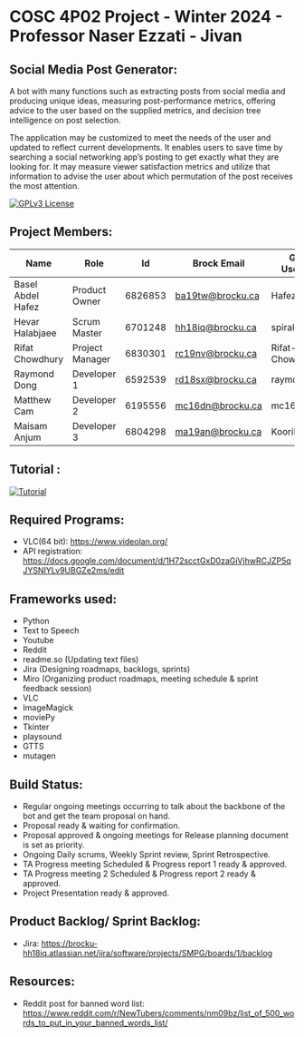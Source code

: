 # COSC 4P02 Project - Winter 2024 - Professor Naser Ezzati - Jivan
## Social Media Post Generator:

A bot with many functions such as extracting posts from social media and producing unique ideas, measuring post-performance metrics, offering advice to the user based on the supplied metrics, and decision tree intelligence on post selection.

The application may be customized to meet the needs of the user and updated to reflect current developments. It enables users to save time by searching a social networking app’s posting to get exactly what they are looking for. It may measure viewer satisfaction metrics and utilize that information to advise the user about which permutation of the post receives the most attention.

[![GPLv3 License](https://img.shields.io/badge/License-GPL%20v3-blue.svg)](https://github.com/mc16dn/COSC-4P02-Group-Assignment/blob/main/LICENSE)

## Project Members:

| Name  | Role | Id | Brock Email | Github Username |
| ------------- | ------------- | ------------- |------------- |------------- |
| Basel Abdel Hafez | Product Owner | 6826853 | ba19tw@brocku.ca | Hafezberg |
| Hevar Halabjaee | Scrum Master  | 6701248 | hh18iq@brocku.ca | spiralwind |
| Rifat Chowdhury  | Project Manager  | 6830301 | rc19nv@brocku.ca | Rifat-Chowdhury |
| Raymond Dong | Developer 1  | 6592539 | rd18sx@brocku.ca | raymonddong2 |
| Matthew Cam | Developer 2  | 6195556 | mc16dn@brocku.ca | mc16dn |
| Maisam Anjum | Developer 3  | 6804298 | ma19an@brocku.ca | Koorikdat |


## Tutorial :
[![Tutorial](https://img.youtube.com/vi/IMxsNklaO-o/maxresdefault.jpg)](https://youtu.be/IMxsNklaO-o)

## Required Programs:
- VLC(64 bit): https://www.videolan.org/
- API registration: https://docs.google.com/document/d/1H72scctGxD0zaGiVjhwRCJZP5qJYSNIYLv9UBGZe2ms/edit

## Frameworks used:
- Python
- Text to Speech
- Youtube 
- Reddit
- readme.so (Updating text files)
- Jira (Designing roadmaps, backlogs, sprints)
- Miro (Organizing product roadmaps, meeting schedule & sprint feedback session)
- VLC
- ImageMagick
- moviePy
- Tkinter
- playsound
- GTTS
- mutagen
## Build Status:
- Regular ongoing meetings occurring to talk about the backbone of the bot and get the team proposal on hand.
- Proposal ready & waiting for confirmation.
- Proposal approved & ongoing meetings for Release planning document is set as priority.
- Ongoing Daily scrums, Weekly Sprint review, Sprint Retrospective.
- TA Progress meeting Scheduled & Progress report 1 ready & approved.
- TA Progress meeting 2 Scheduled & Progress report 2 ready & approved. 
- Project Presentation ready & approved.

## Product Backlog/ Sprint Backlog:
- Jira: https://brocku-hh18iq.atlassian.net/jira/software/projects/SMPG/boards/1/backlog

## Resources: 
- Reddit post for banned word list: https://www.reddit.com/r/NewTubers/comments/nm09bz/list_of_500_words_to_put_in_your_banned_words_list/
